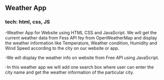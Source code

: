 ## Weather App
### tech: html, css, JS
-Weather App for Website using HTML CSS and JavaScript. We will get the current weather data from Fess API fey from OpenWeatherMap and display the weather information like Temperature,  Weather condition, Humidity and Wind Speed according to the city on our website or app.

-We will display the weather info on website from Free API using JavaScript.

-In this weather app we will add one search box where user can enter the city name and get the weather information of the particular city.